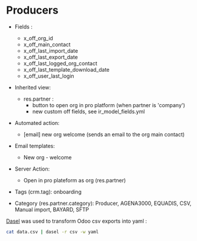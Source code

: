 # Producers

- Fields :

  - x_off_org_id
  - x_off_main_contact
  - x_off_last_import_date
  - x_off_last_export_date
  - x_off_last_logged_org_contact
  - x_off_last_template_download_date
  - x_off_user_last_login

- Inherited view:

  - res.partner :
    - button to open org in pro platform (when partner is 'company')
    - new custom off fields, see ir_model_fields.yml

- Automated action:

  - [email] new org welcome (sends an email to the org main contact)

- Email templates:

  - New org - welcome

- Server Action:

  - Open in pro plateform as org (res.partner)

- Tags (crm.tag): onboarding

- Category (res.partner.category): Producer, AGENA3000, EQUADIS, CSV, Manual import, BAYARD, SFTP

[Dasel](https://github.com/TomWright/dasel) was used to transform Odoo csv exports into yaml :

```sh
cat data.csv | dasel -r csv -w yaml
```
